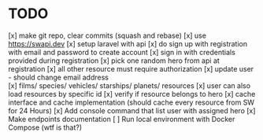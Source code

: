 # TODO

[x] make git repo, clear commits (squash and rebase)
[x] use https://swapi.dev 
[x] setup laravel with api
[x] do sign up with registration with email and password to create account
[x] sign in with credentials provided during registration
[x] pick one random hero from api at registration
[x] all other resource must require authorization
[x] update user - should change email address   
[x] films/ species/ vehicles/ starships/ planets/ resources
[x] user can also load resources by specific id 
[x] verify if resource belongs to hero
[x] cache interface and cache implementation (should cache every resource from SW for 24 Hours)
[x] Add console command that list user with assigned hero
[x] Make endpoints documentation 
[ ] Run local environment with Docker Compose (wtf is that?)
